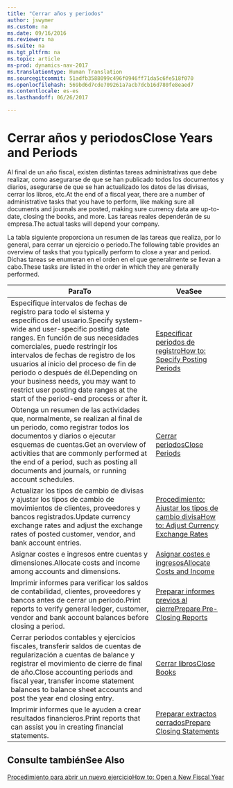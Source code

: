 ```yaml
---
title: "Cerrar años y periodos"
author: jswymer
ms.custom: na
ms.date: 09/16/2016
ms.reviewer: na
ms.suite: na
ms.tgt_pltfrm: na
ms.topic: article
ms-prod: dynamics-nav-2017
ms.translationtype: Human Translation
ms.sourcegitcommit: 51adfb3588099c496f0946ff71da5c6fe518f070
ms.openlocfilehash: 569bd6d7cde709261a7acb7dcb16d780fe8eaed7
ms.contentlocale: es-es
ms.lasthandoff: 06/26/2017

---
```

# <a name="close-years-and-periods"></a><span data-ttu-id="b4004-102">Cerrar años y periodos</span><span class="sxs-lookup"><span data-stu-id="b4004-102">Close Years and Periods</span></span>
<span data-ttu-id="b4004-103">Al final de un año fiscal, existen distintas tareas administrativas que debe realizar, como asegurarse de que se han publicado todos los documentos y diarios, asegurarse de que se han actualizado los datos de las divisas, cerrar los libros, etc.</span><span class="sxs-lookup"><span data-stu-id="b4004-103">At the end of a fiscal year, there are a number of administrative tasks that you have to perform, like making sure all documents and journals are posted, making sure currency data are up-to-date, closing the books, and more.</span></span> <span data-ttu-id="b4004-104">Las tareas reales dependerán de su empresa.</span><span class="sxs-lookup"><span data-stu-id="b4004-104">The actual tasks will depend your company.</span></span>

<span data-ttu-id="b4004-105">La tabla siguiente proporciona un resumen de las tareas que realiza, por lo general, para cerrar un ejercicio o periodo.</span><span class="sxs-lookup"><span data-stu-id="b4004-105">The following table provides an overview of tasks that you typically perform to close a year and period.</span></span> <span data-ttu-id="b4004-106">Dichas tareas se enumeran en el orden en el que generalmente se llevan a cabo.</span><span class="sxs-lookup"><span data-stu-id="b4004-106">These tasks are listed in the order in which they are generally performed.</span></span>

|<span data-ttu-id="b4004-107">Para</span><span class="sxs-lookup"><span data-stu-id="b4004-107">To</span></span>     |<span data-ttu-id="b4004-108">Vea</span><span class="sxs-lookup"><span data-stu-id="b4004-108">See</span></span>                   |
|-------|----------------------|
|<span data-ttu-id="b4004-109">Especifique intervalos de fechas de registro para todo el sistema y específicos del usuario.</span><span class="sxs-lookup"><span data-stu-id="b4004-109">Specify system-wide and user-specific posting date ranges.</span></span> <span data-ttu-id="b4004-110">En función de sus necesidades comerciales, puede restringir los intervalos de fechas de registro de los usuarios al inicio del proceso de fin de periodo o después de él.</span><span class="sxs-lookup"><span data-stu-id="b4004-110">Depending on your business needs, you may want to restrict user posting date ranges at the start of the period-end process or after it.</span></span>|[<span data-ttu-id="b4004-111">Especificar periodos de registro</span><span class="sxs-lookup"><span data-stu-id="b4004-111">How to: Specify Posting Periods</span></span>](finance-setup-how-specify-posting-periods.md)|
|<span data-ttu-id="b4004-112">Obtenga un resumen de las actividades que, normalmente, se realizan al final de un periodo, como registrar todos los documentos y diarios o ejecutar esquemas de cuentas.</span><span class="sxs-lookup"><span data-stu-id="b4004-112">Get an overview of activities that are commonly performed at the end of a period, such as posting all documents and journals, or running account schedules.</span></span>|[<span data-ttu-id="b4004-113">Cerrar periodos</span><span class="sxs-lookup"><span data-stu-id="b4004-113">Close Periods</span></span>](year-how-complete-period-end-processes.md)|
|<span data-ttu-id="b4004-114">Actualizar los tipos de cambio de divisas y ajustar los tipos de cambio de movimientos de clientes, proveedores y bancos registrados.</span><span class="sxs-lookup"><span data-stu-id="b4004-114">Update currency exchange rates and adjust the exchange rates of posted customer, vendor, and bank account entries.</span></span>|[<span data-ttu-id="b4004-115">Procedimiento: Ajustar los tipos de cambio divisa</span><span class="sxs-lookup"><span data-stu-id="b4004-115">How to: Adjust Currency Exchange Rates</span></span>](finance-setup-setup-currencies.md)|
|<span data-ttu-id="b4004-116">Asignar costes e ingresos entre cuentas y dimensiones.</span><span class="sxs-lookup"><span data-stu-id="b4004-116">Allocate costs and income among accounts and dimensions.</span></span>|[<span data-ttu-id="b4004-117">Asignar costes e ingresos</span><span class="sxs-lookup"><span data-stu-id="b4004-117">Allocate Costs and Income</span></span>](year-allocate-costs-income.md)|
|<span data-ttu-id="b4004-118">Imprimir informes para verificar los saldos de contabilidad, clientes, proveedores y bancos antes de cerrar un periodo.</span><span class="sxs-lookup"><span data-stu-id="b4004-118">Print reports to verify general ledger, customer, vendor and bank account balances before closing a period.</span></span>|[<span data-ttu-id="b4004-119">Preparar informes previos al cierre</span><span class="sxs-lookup"><span data-stu-id="b4004-119">Prepare Pre-Closing Reports</span></span>](year-prepare-preclose-reports.md)|
|<span data-ttu-id="b4004-120">Cerrar periodos contables y ejercicios fiscales, transferir saldos de cuentas de regularización a cuentas de balance y registrar el movimiento de cierre de final de año.</span><span class="sxs-lookup"><span data-stu-id="b4004-120">Close accounting periods and fiscal year, transfer income statement balances to balance sheet accounts and post the year end closing entry.</span></span>|[<span data-ttu-id="b4004-121">Cerrar libros</span><span class="sxs-lookup"><span data-stu-id="b4004-121">Close Books</span></span>](year-close-books.md)|
|<span data-ttu-id="b4004-122">Imprimir informes que le ayuden a crear resultados financieros.</span><span class="sxs-lookup"><span data-stu-id="b4004-122">Print reports that can assist you in creating financial statements.</span></span>|[<span data-ttu-id="b4004-123">Preparar extractos cerrados</span><span class="sxs-lookup"><span data-stu-id="b4004-123">Prepare Closing Statements</span></span>](year-prepare-close-statements.md)|

## <a name="see-also"></a><span data-ttu-id="b4004-124">Consulte también</span><span class="sxs-lookup"><span data-stu-id="b4004-124">See Also</span></span>
[<span data-ttu-id="b4004-125">Procedimiento para abrir un nuevo ejercicio</span><span class="sxs-lookup"><span data-stu-id="b4004-125">How to: Open a New Fiscal Year</span></span>](finance-setup-how-open-new-fiscal-year.md)

